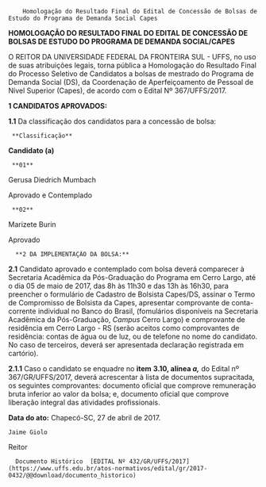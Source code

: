         Homologação do Resultado Final do Edital de Concessão de Bolsas de Estudo do Programa de Demanda Social Capes  

**HOMOLOGAÇÃO DO RESULTADO FINAL DO EDITAL DE CONCESSÃO DE BOLSAS DE ESTUDO DO PROGRAMA DE DEMANDA SOCIAL/CAPES**

  

 O REITOR DA UNIVERSIDADE FEDERAL DA FRONTEIRA SUL - UFFS, no uso de suas atribuições legais, torna pública a Homologação do Resultado Final do Processo Seletivo de Candidatos a bolsas de mestrado do Programa de Demanda Social (DS), da Coordenação de Aperfeiçoamento de Pessoal de Nível Superior (Capes), de acordo com o Edital Nº 367/UFFS/2017.

  **1 CANDIDATOS APROVADOS:**

 **1.1** Da classificação dos candidatos para a concessão de bolsa:

     **Classificação**

   **Candidato (a)**

    

     **01**

   Gerusa Diedrich Mumbach

   Aprovado e Contemplado

     **02**

   Marizete Burin

   Aprovado

      **2 DA IMPLEMENTAÇÃO DA BOLSA:**

 **2.1** Candidato aprovado e contemplado com bolsa deverá comparecer à Secretaria Acadêmica da Pós-Graduação do Programa em Cerro Largo, até o dia 05 de maio de 2017, das 8h às 11h30 e das 13h às 16h30, para preencher o formulário de Cadastro de Bolsista Capes/DS, assinar o Termo de Compromisso de Bolsista da Capes, apresentar comprovante de conta-corrente individual no Banco do Brasil, (fomulários disponíveis na Secretaria Acadêmica da Pós-Graduação, *Campus* Cerro Largo) e comprovante de residência em Cerro Largo - RS (serão aceitos como comprovantes de residência: contas de água ou de luz, ou de telefone no nome do candidato. No caso de terceiros, deverá ser apresentada declaração registrada em cartório).

 **2.1.1** Caso o candidato se enquadre no **item** **3.10, alínea *a,*** do Edital nº 367/GR/UFFS/2017, deverá acrescentar à lista de documentos supracitada, os seguintes comprovantes: documento oficial que comprove remuneração bruta inferior ao valor da bolsa; e, documento oficial que comprove liberação integral das atividades profissionais.

   **Data do ato:** Chapecó-SC, 27 de abril de 2017.   
 

    Jaime Giolo   
 Reitor 

      Documento Histórico  [EDITAL Nº 432/GR/UFFS/2017](https://www.uffs.edu.br/atos-normativos/edital/gr/2017-0432/@@download/documento_historico)     
      